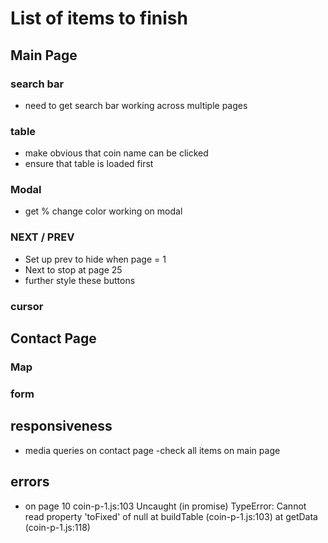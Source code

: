 # List of items to finish

## Main Page

### search bar
- need to get search bar working across multiple pages

### table
- make obvious that coin name can be clicked
- ensure that table is loaded first
### Modal
- get % change color working on modal
### NEXT / PREV
- Set up prev to hide when page = 1
- Next to stop at page 25
- further style these buttons
### cursor

## Contact Page
### Map

### form


## responsiveness 
- media queries on contact page
-check all items on main page

## errors
- on page 10 coin-p-1.js:103 Uncaught (in promise) TypeError: Cannot read property 'toFixed' of null
    at buildTable (coin-p-1.js:103)
    at getData (coin-p-1.js:118)